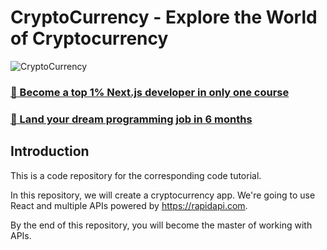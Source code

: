 # CryptoCurrency - Explore the World of Cryptocurrency

![CryptoCurrency](https://user-images.githubusercontent.com/99037494/196722620-f134df53-77c9-4871-aefd-34051fed70e9.png)

### [🌟 Become a top 1% Next.js developer in only one course](https://jsmastery.pro/next15)
### [🚀 Land your dream programming job in 6 months](https://jsmastery.pro/masterclass)

## Introduction
This is a code repository for the corresponding code tutorial. 

In this repository, we will create a cryptocurrency app. We're going to use React and multiple APIs powered by https://rapidapi.com.

By the end of this repository, you will become the master of working with APIs.
